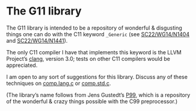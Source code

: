 The G11 library
===============

The G11 library is intended to be a repository of wonderful & disgusting things one can do with the C11 keyword `_Generic` (see [SC22/WG14/N1404](http://www.open-std.org/jtc1/sc22/wg14/www/docs/n1404.htm) and [SC22/WG14/N1441](http://www.open-std.org/jtc1/sc22/wg14/www/docs/n1441.htm)).

The only C11 compiler I have that implements this keyword is the LLVM Project’s [clang](http://clang.llvm.org/), version 3.0; tests on other C11 compilers would be appreciated.

I am open to any sort of suggestions for this library.  Discuss any of these techniques on [comp.lang.c](news://comp.lang.c) or [comp.std.c](news://comp.std.c).

(The library’s name follows from Jens Gustedt’s [P99](http://p99.gforge.inria.fr/), which is a repository of the wonderful & crazy things possible with the C99 preprocessor.)
